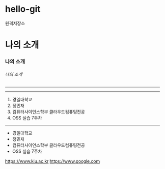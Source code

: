 # hello-git
원격저장소

# 나의 소개
### 나의 소개
###### 나의 소개

---
-----------
1. 경일대학교
2. 정민재
3. 컴퓨터사이언스학부 클라우드컴퓨팅전공
4. OSS 실습 7주차

***

- 경일대학교
- 정민재
- 컴퓨터사이언스학부 클라우드컴퓨팅전공
- OSS 실습 7주차

<https://www.kiu.ac.kr>
<https://www.google.com>
